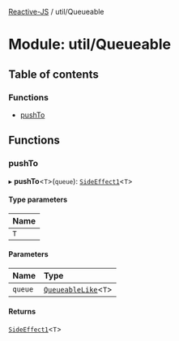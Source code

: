 [Reactive-JS](../README.md) / util/Queueable

# Module: util/Queueable

## Table of contents

### Functions

- [pushTo](util_Queueable.md#pushto)

## Functions

### pushTo

▸ **pushTo**<`T`\>(`queue`): [`SideEffect1`](functions.md#sideeffect1)<`T`\>

#### Type parameters

| Name |
| :------ |
| `T` |

#### Parameters

| Name | Type |
| :------ | :------ |
| `queue` | [`QueueableLike`](../interfaces/util.QueueableLike.md)<`T`\> |

#### Returns

[`SideEffect1`](functions.md#sideeffect1)<`T`\>
